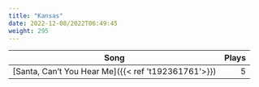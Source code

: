 ```yaml
---
title: "Kansas"
date: 2022-12-08/2022T06:49:45
weight: 295
---
```




 Song | Plays 
----- | -----:
[Santa, Can’t You Hear Me]({{< ref 't192361761'>}}) | 5

